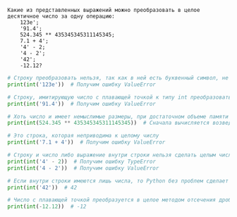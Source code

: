     Какие из представленных выражений можно преобразовать в целое десятичное число за одну операцию:
        123е';
        '91.4';
        524.345 ** 435345345311145345;
        7.1 + 4';
        '4' - 2;
        '4 - 2';
        '42';
        -12.12?

```python
# Строку преобразовать нельзя, так как в ней есть буквенный символ, не имеющий численного представления в десятичной системе счисления
print(int('123е'))  # Получим ошибку ValueError

# Строку, имитирующую число с плавающей точкой к типу int преобразовать не получится
print(int('91.4'))  # Получим ошибку ValueError

# Хоть число и имеет немыслимые размеры, при достаточном объеме памяти оно будет преобразовано к типу int
print(int(524.345 ** 435345345311145345))  # Сначала вычисляется возведение в степень, а потом преобразование к целому числу 

# Это строка, которая неприводима к целому числу
print(int('7.1 + 4'))  # Получим ошибку ValueError 

# Строку и число либо выражение внутри строки нельзя сделать целым числом
print(int('4' - 2))  # Получим ошибку TypeError
print(int('4 - 2'))  # Получим ошибку ValueError

# Если внутри строки имеются лишь числа, то Python без проблем сделает из них int
print(int('42'))  # 42

# Число с плавающей точкой преобразуется в целое методом отсечения дробного остатка
print(int(-12.12))  # -12
```
